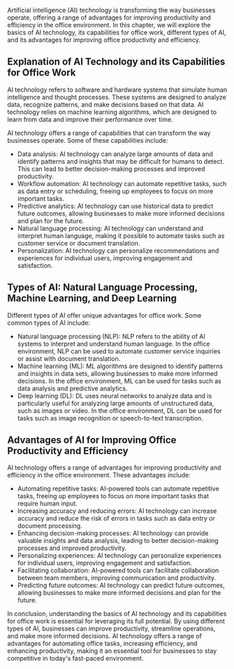 
Artificial intelligence (AI) technology is transforming the way businesses operate, offering a range of advantages for improving productivity and efficiency in the office environment. In this chapter, we will explore the basics of AI technology, its capabilities for office work, different types of AI, and its advantages for improving office productivity and efficiency.

Explanation of AI Technology and its Capabilities for Office Work
-----------------------------------------------------------------

AI technology refers to software and hardware systems that simulate human intelligence and thought processes. These systems are designed to analyze data, recognize patterns, and make decisions based on that data. AI technology relies on machine learning algorithms, which are designed to learn from data and improve their performance over time.

AI technology offers a range of capabilities that can transform the way businesses operate. Some of these capabilities include:

* Data analysis: AI technology can analyze large amounts of data and identify patterns and insights that may be difficult for humans to detect. This can lead to better decision-making processes and improved productivity.
* Workflow automation: AI technology can automate repetitive tasks, such as data entry or scheduling, freeing up employees to focus on more important tasks.
* Predictive analytics: AI technology can use historical data to predict future outcomes, allowing businesses to make more informed decisions and plan for the future.
* Natural language processing: AI technology can understand and interpret human language, making it possible to automate tasks such as customer service or document translation.
* Personalization: AI technology can personalize recommendations and experiences for individual users, improving engagement and satisfaction.

Types of AI: Natural Language Processing, Machine Learning, and Deep Learning
-----------------------------------------------------------------------------

Different types of AI offer unique advantages for office work. Some common types of AI include:

* Natural language processing (NLP): NLP refers to the ability of AI systems to interpret and understand human language. In the office environment, NLP can be used to automate customer service inquiries or assist with document translation.
* Machine learning (ML): ML algorithms are designed to identify patterns and insights in data sets, allowing businesses to make more informed decisions. In the office environment, ML can be used for tasks such as data analysis and predictive analytics.
* Deep learning (DL): DL uses neural networks to analyze data and is particularly useful for analyzing large amounts of unstructured data, such as images or video. In the office environment, DL can be used for tasks such as image recognition or speech-to-text transcription.

Advantages of AI for Improving Office Productivity and Efficiency
-----------------------------------------------------------------

AI technology offers a range of advantages for improving productivity and efficiency in the office environment. These advantages include:

* Automating repetitive tasks: AI-powered tools can automate repetitive tasks, freeing up employees to focus on more important tasks that require human input.
* Increasing accuracy and reducing errors: AI technology can increase accuracy and reduce the risk of errors in tasks such as data entry or document processing.
* Enhancing decision-making processes: AI technology can provide valuable insights and data analysis, leading to better decision-making processes and improved productivity.
* Personalizing experiences: AI technology can personalize experiences for individual users, improving engagement and satisfaction.
* Facilitating collaboration: AI-powered tools can facilitate collaboration between team members, improving communication and productivity.
* Predicting future outcomes: AI technology can predict future outcomes, allowing businesses to make more informed decisions and plan for the future.

In conclusion, understanding the basics of AI technology and its capabilities for office work is essential for leveraging its full potential. By using different types of AI, businesses can improve productivity, streamline operations, and make more informed decisions. AI technology offers a range of advantages for automating office tasks, increasing efficiency, and enhancing productivity, making it an essential tool for businesses to stay competitive in today's fast-paced environment.
